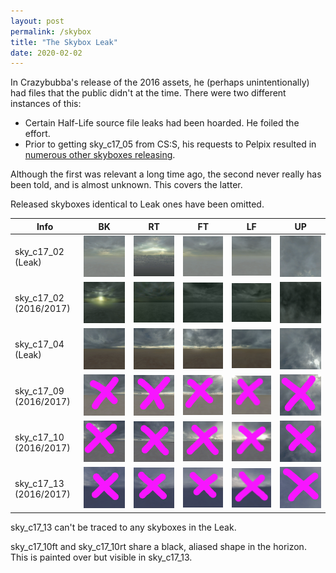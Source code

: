 ```yaml
---
layout: post
permalink: /skybox
title: "The Skybox Leak"
date: 2020-02-02
---
```


In Crazybubba's release of the 2016 assets, he (perhaps unintentionally) had files that the public didn't at the time. There were two different instances of this:

* Certain Half-Life source file leaks had been hoarded. He foiled the effort.
* Prior to getting sky_c17_05 from CS:S, his requests to Pelpix resulted in [numerous other skyboxes releasing](https://valvearchive.com/archive/Other%20Files/Leaks/2016%20-%20Facepunch%20and%20VCC%20leaks/Files/Half-Life%202/Textures/). 

Although the first was relevant a long time ago, the second never really has been told, and is almost unknown. This covers the latter.

Released skyboxes identical to Leak ones have been omitted.

Info | BK | RT | FT | LF | UP
--- | --- | --- | --- | --- | ---
sky_c17_02 (Leak) | ![](Assets/sky_c17_02bk_1.png) | ![](Assets/sky_c17_02rt_1.png) | ![](Assets/sky_c17_02ft_1%201.png) | ![](Assets/sky_c17_02lf_1.png) | ![](Assets/sky_c17_02up_1.png)
sky_c17_02 (2016/2017) | ![](Assets/sky_c17_02bk_result.png) | ![](Assets/sky_c17_02rt_result.png) | ![](Assets/sky_c17_02ft_result.png) | ![](Assets/sky_c17_02lf_result.png) | ![](Assets/sky_c17_02up_result.png)
sky_c17_04 (Leak) | ![](Assets/sky_c17_04bk_1.png) | ![](Assets/sky_c17_04rt_1.png) | ![](Assets/sky_c17_04ft_1.png) | ![](Assets/sky_c17_05lf_1.png) | ![](Assets/sky_c17_04up_1.png)
sky_c17_09 (2016/2017) | ![](Assets/sky_c17_09bk_1.png) | ![](Assets/sky_c17_09rt_1.png) | ![](Assets/sky_c17_09ft_1%201.png) | ![](Assets/sky_c17_09lf_1.png) | ![](Assets/sky_c17_09up_1.png)
sky_c17_10 (2016/2017) | ![](Assets/sky_c17_10bk_1.png) | ![](Assets/sky_c17_10rt_1.png) | ![](Assets/sky_c17_10ft_1.png) | ![](Assets/sky_c17_10lf_1.png) | ![](Assets/sky_c17_10up_1.png)
sky_c17_13 (2016/2017) | ![](Assets/sky_c17_13bk_1.png) | ![](Assets/sky_c17_13rt_1.png) | ![](Assets/sky_c17_13ft_1.png) | ![](Assets/sky_c17_13lf_1.png) | ![](Assets/sky_c17_13up_1.png)

sky_c17_13 can't be traced to any skyboxes in the Leak. 

sky_c17_10ft and sky_c17_10rt share a black, aliased shape in the horizon. This is painted over but visible in sky_c17_13.
